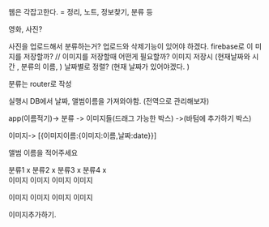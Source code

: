 <!-- @format -->

웹은 각잡고한다. = 정리, 노트, 정보찾기, 분류 등

영화, 사진?

사진을 업로드해서 분류하는거? 업로드와 삭제기능이 있어야 하겠다. firebase로 이
미  
지를 저장할까? // 이미지를 저장할때 어떤게 필요할까? 이미지 저장시 (현재날짜와
시  
간 , 분류의 이름, ) 날짜별로 정렬? (현재 날짜가 있어야겠다. )

분류는 router로 작성

실행시 DB에서 날짜, 앨범이름을 가져와야함. (전역으로 관리해보자)

app(이름적기)-> 분류 -> 이미지들(드래그 가능한 박스) ->(바텀에 추가하기 박스)

이미지-> [{이미지이름:{이미지:이름,날짜:date}}]

앨범 이름을 적어주세요

분류1 x 분류2 x 분류3 x 분류4 x  
이미지 이미지 이미지 이미지

이미지 이미지 이미지 이미지

이미지추가하기.
